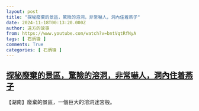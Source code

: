 ```yaml
---
layout: post
title: "探秘廢棄的景區，驚險的溶洞，非常嚇人，洞內住着燕子"
date: 2024-11-18T00:13:20.000Z
author: 遠方的故事
from: https://www.youtube.com/watch?v=bntVqtRfNyA
tags: [ 石炳锋 ]
comments: True
categories: [ 石炳锋 ]
---
```

<!--1731888800000-->
[探秘廢棄的景區，驚險的溶洞，非常嚇人，洞內住着燕子](https://www.youtube.com/watch?v=bntVqtRfNyA)
------

<div>
【湖南】廢棄的景區，一個巨大的溶洞迷宮般。
</div>
